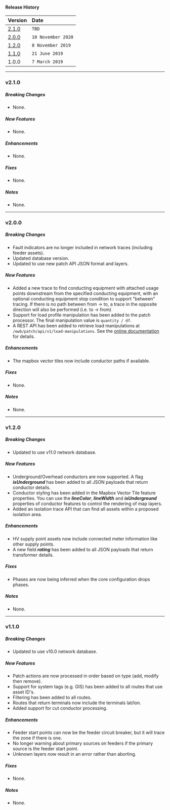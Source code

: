 #### Release History

| Version | Date |
| --- | :--- |
|[2.1.0](#v210)| `TBD` |
| [2.0.0](#v200) | `10 November 2020` |
| [1.2.0](#v120) | `8 November 2019` |
| [1.1.0](#v110) | `21 June 2019` |
| 1.0.0 | `7 March 2019` |

---

### v2.1.0

##### Breaking Changes
* None.

##### New Features
* None.

##### Enhancements
* None.

##### Fixes
* None.

##### Notes
* None.

---

### v2.0.0

##### Breaking Changes
* Fault indicators are no longer included in network traces (including feeder assets).
* Updated database version.
* Updated to use new patch API JSON format and layers.

##### New Features
* Added a new trace to find conducting equipment with attached usage points downstream from the
  specified conducting equipment, with an optional conducting equipment stop condition to support
  "between" tracing. If there is no path between from -> to, a trace in the opposite direction will
  also be performed (i.e. to -> from)
* Support for load profile manipulation has been added to the patch processor. The final manipulation value is `quantity / df`.
* A REST API has been added to retrieve load manipulations at `/ewb/patch/api/v1/load-manipulations`.
  See the [online documentation](https://docs.zepben.com) for details. 

##### Enhancements
* The mapbox vector tiles now include conductor paths if available.

##### Fixes
* None.

##### Notes
* None.

---

### v1.2.0

##### Breaking Changes
* Updated to use v11.0 network database.

##### New Features
* Underground/Overhead conductors are now supported. A flag _**isUnderground**_ has been added to all JSON payloads that
  return conductor details.  
* Conductor styling has been added in the Mapbox Vector Tile feature properties. You can use the _**lineColor**_, _**lineWidth**_
  and _**isUnderground**_ properties of conductor features to control the rendering of map layers.
* Added an isolation trace API that can find all assets within a proposed isolation area.

##### Enhancements
* HV supply point assets now include connected meter information like other supply points.
* A new field _**rating**_ has been added to all JSON payloads that return transformer details.

##### Fixes
* Phases are now being inferred when the core configuration drops phases.

##### Notes
* None.

---

### v1.1.0

##### Breaking Changes
* Updated to use v10.0 network database.

##### New Features
* Patch actions are now processed in order based on type (add, modify then remove).
* Support for system tags (e.g. GIS) has been added to all routes that use asset ID's.
* Filtering has been added to all routes.
* Routes that return terminals now include the terminals lat/lon.
* Added support for cut conductor processing.

##### Enhancements
* Feeder start points can now be the feeder circuit breaker, but it will trace the zone if there is one.
* No longer warning about primary sources on feeders if the primary source is the feeder start point.
* Unknown layers now result in an error rather than aborting.

##### Fixes
* None.

##### Notes
* None.
